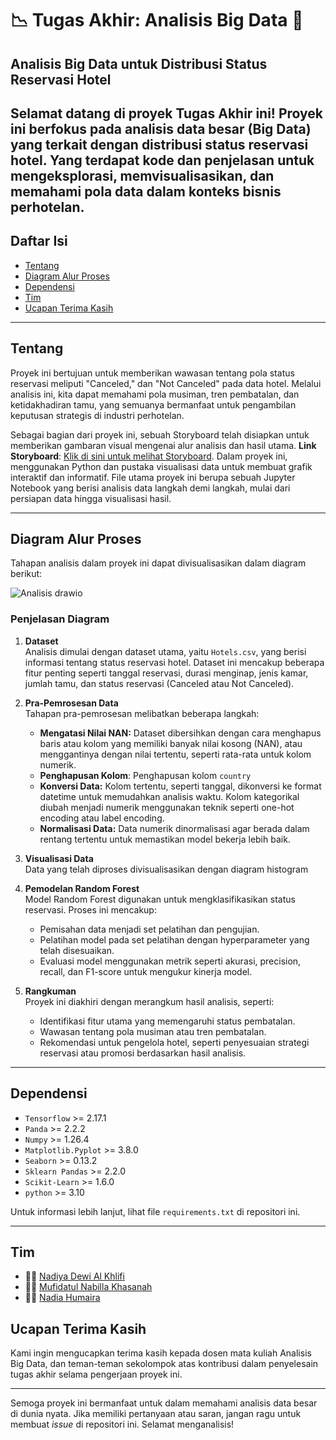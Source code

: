 # 📉 **Tugas Akhir: Analisis Big Data** 🤖

## Analisis Big Data untuk Distribusi Status Reservasi Hotel

Selamat datang di proyek Tugas Akhir ini! Proyek ini berfokus pada analisis data besar (Big Data) yang terkait dengan distribusi status reservasi hotel. Yang terdapat kode dan penjelasan untuk mengeksplorasi, memvisualisasikan, dan memahami pola data dalam konteks bisnis perhotelan.
---

## Daftar Isi
- [Tentang](#tentang)
- [Diagram Alur Proses](#diagram-alur-proses)
- [Dependensi](#dependensi)
- [Tim](#tim)
- [Ucapan Terima Kasih](#ucapan-terima-kasih)

---

## Tentang
Proyek ini bertujuan untuk memberikan wawasan tentang pola status reservasi meliputi "Canceled," dan "Not Canceled" pada data hotel. Melalui analisis ini, kita dapat memahami pola musiman, tren pembatalan, dan ketidakhadiran tamu, yang semuanya bermanfaat untuk pengambilan keputusan strategis di industri perhotelan.

Sebagai bagian dari proyek ini, sebuah Storyboard telah disiapkan untuk memberikan gambaran visual mengenai alur analisis dan hasil utama. **Link Storyboard**: [Klik di sini untuk melihat Storyboard](https://prezi.com/p/edit/gc0hoobcnzab/). Dalam proyek ini, menggunakan Python dan pustaka visualisasi data untuk membuat grafik interaktif dan informatif. File utama proyek ini berupa sebuah Jupyter Notebook yang berisi analisis data langkah demi langkah, mulai dari persiapan data hingga visualisasi hasil.

---

## Diagram Alur Proses
Tahapan analisis dalam proyek ini dapat divisualisasikan dalam diagram berikut:

![Analisis drawio](https://github.com/user-attachments/assets/b464487b-c17b-4da6-953c-fdf6f017ed0e)

### Penjelasan Diagram  

1. **Dataset**  
   Analisis dimulai dengan dataset utama, yaitu `Hotels.csv`, yang berisi informasi tentang status reservasi hotel. Dataset ini mencakup beberapa fitur penting seperti tanggal reservasi, durasi menginap, jenis kamar, jumlah tamu, dan status reservasi (Canceled atau Not Canceled).  

2. **Pra-Pemrosesan Data**  
   Tahapan pra-pemrosesan melibatkan beberapa langkah:  
   - **Mengatasi Nilai NAN:** Dataset dibersihkan dengan cara menghapus baris atau kolom yang memiliki banyak nilai kosong (NAN), atau menggantinya dengan nilai tertentu, seperti rata-rata untuk kolom numerik.
   - **Penghapusan Kolom**: Penghapusan kolom `country` 
   - **Konversi Data:** Kolom tertentu, seperti tanggal, dikonversi ke format datetime untuk memudahkan analisis waktu. Kolom kategorikal diubah menjadi numerik menggunakan teknik seperti one-hot encoding atau label encoding.  
   - **Normalisasi Data:** Data numerik dinormalisasi agar berada dalam rentang tertentu untuk memastikan model bekerja lebih baik.  

3. **Visualisasi Data**  
   Data yang telah diproses divisualisasikan dengan diagram histogram 

4. **Pemodelan Random Forest**  
   Model Random Forest digunakan untuk mengklasifikasikan status reservasi. Proses ini mencakup:  
   - Pemisahan data menjadi set pelatihan dan pengujian.  
   - Pelatihan model pada set pelatihan dengan hyperparameter yang telah disesuaikan.  
   - Evaluasi model menggunakan metrik seperti akurasi, precision, recall, dan F1-score untuk mengukur kinerja model.  

5. **Rangkuman**  
   Proyek ini diakhiri dengan merangkum hasil analisis, seperti:  
   - Identifikasi fitur utama yang memengaruhi status pembatalan.  
   - Wawasan tentang pola musiman atau tren pembatalan.  
   - Rekomendasi untuk pengelola hotel, seperti penyesuaian strategi reservasi atau promosi berdasarkan hasil analisis.
      
---

## Dependensi
- `Tensorflow` >= 2.17.1
- `Panda` >= 2.2.2
- `Numpy` >= 1.26.4
- `Matplotlib.Pyplot` >= 3.8.0
- `Seaborn` >= 0.13.2
- `Sklearn Pandas` >= 2.2.0
- `Scikit-Learn` >= 1.6.0
- `python` >= 3.10 

Untuk informasi lebih lanjut, lihat file `requirements.txt` di repositori ini.

---

## Tim
- 👨‍💻 [Nadiya Dewi Al Khlifi](https://github.com/Nadiyaal)
- 👨‍💻 [Mufidatul Nabilla Khasanah](https://github.com/Nadiyaal)
- 👨‍💻 [Nadia Humaira](https://github.com/Nadiyaal)

## Ucapan Terima Kasih
Kami ingin mengucapkan terima kasih kepada dosen mata kuliah Analisis Big Data, dan teman-teman sekolompok atas kontribusi dalam penyelesain tugas akhir selama pengerjaan proyek ini.

---

Semoga proyek ini bermanfaat untuk dalam memahami analisis data besar di dunia nyata. Jika memiliki pertanyaan atau saran, jangan ragu untuk membuat *issue* di repositori ini. Selamat menganalisis!

